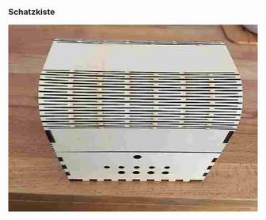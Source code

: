 ### Schatzkiste

![image](https://github.com/frankyhub/LightBurn-MakerTour-2020/blob/master/M30%20Schatzkiste/Schatzkiste.JPG)
